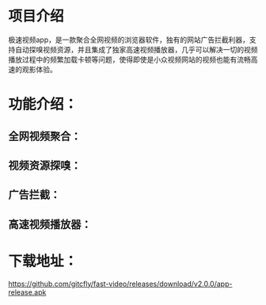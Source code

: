 # 项目介绍
极速视频app，是一款聚合全网视频的浏览器软件，独有的网站广告拦截利器，支持自动探嗅视频资源，并且集成了独家高速视频播放器，几乎可以解决一切的视频播放过程中的频繁加载卡顿等问题，使得即使是小众视频网站的视频也能有流畅高速的观影体验。

# 功能介绍：
## 全网视频聚合：

## 视频资源探嗅：

## 广告拦截：

## 高速视频播放器：


# 下载地址：
https://github.com/gitcfly/fast-video/releases/download/v2.0.0/app-release.apk
